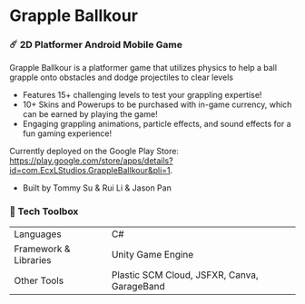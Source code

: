 # Grapple Ballkour

<h3> ☄️ 2D Platformer Android Mobile Game </h3>

Grapple Ballkour is a platformer game that utilizes physics to help a ball grapple onto obstacles and dodge projectiles to clear levels
* Features 15+ challenging levels to test your grappling expertise!
* 10+ Skins and Powerups to be purchased with in-game currency, which can be earned by playing the game!
* Engaging grappling animations, particle effects, and sound effects for a fun gaming experience!

Currently deployed on the Google Play Store: https://play.google.com/store/apps/details?id=com.EcxLStudios.GrappleBallkour&pli=1.
<br/>

* Built by Tommy Su & Rui Li & Jason Pan

<h3> 🧰 Tech Toolbox </h3>
<table>
    <tr>
        <td> Languages </td>
        <td> C# </td>
    </tr>
    <tr>
        <td> Framework & Libraries </td>
        <td> Unity Game Engine </td>
    </tr>
        <tr>
        <td> Other Tools </td>
        <td> Plastic SCM Cloud, JSFXR, Canva, GarageBand </td>
    </tr>
</table>
